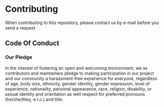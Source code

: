 # Contributing

When contributing to this repository, please contact us by e-mail before you send a request.
## Code Of Conduct

### Our Pledge
In the interest of fostering an open and welcoming environment, we as contributors and maintainers pledge to making participation in our project and our community a harassment-free experience for everyone, regardless of age, body size, ethnicity, gender identity, gender expression, level of experience, nationality, personal appearance, race, religion, disability, or sexual identity and orientation as well respect for preferred pronouns (he/she/they, e.t.c.) and title.